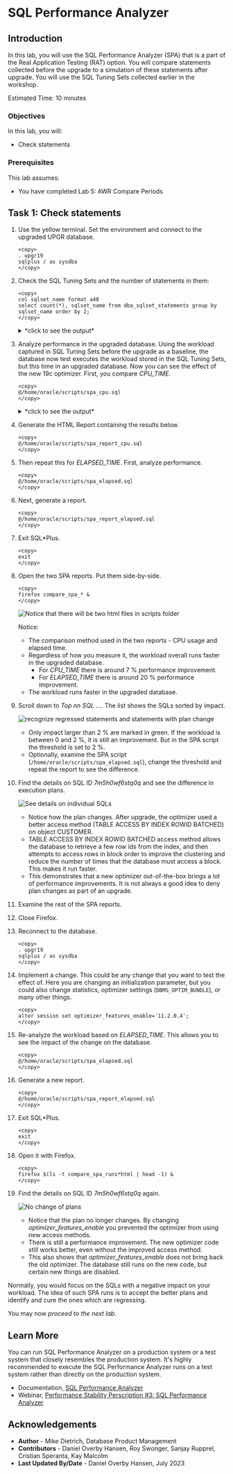 # SQL Performance Analyzer

## Introduction

In this lab, you will use the SQL Performance Analyzer (SPA) that is a part of the Real Application Testing (RAT) option. You will compare statements collected before the upgrade to a simulation of these statements after upgrade. You will use the SQL Tuning Sets collected earlier in the workshop.

Estimated Time: 10 minutes

### Objectives

In this lab, you will:
* Check statements

### Prerequisites

This lab assumes:

- You have completed Lab 5: AWR Compare Periods

## Task 1: Check statements

1. Use the yellow terminal. Set the environment and connect to the upgraded UPGR database.

    ```
    <copy>
    . upgr19
    sqlplus / as sysdba
    </copy>
    ```

2. Check the SQL Tuning Sets and the number of statements in them:

    ```
    <copy>
    col sqlset_name format a40
    select count(*), sqlset_name from dba_sqlset_statements group by sqlset_name order by 2;
    </copy>
    ```
    
    <details>
    <summary>*click to see the output*</summary>
    ``` text
    SQL> col sqlset_name format a40
    SQL> select count(*), sqlset_name from dba_sqlset_statements group by sqlset_name order by 2;

      COUNT(*) SQLSET_NAME
    ---------- ----------------------------------------
            31 STS_CaptureAWR
            38 STS_CaptureCursorCache  
    ```
    </details>

3. Analyze performance in the upgraded database. Using the workload captured in SQL Tuning Sets before the upgrade as a baseline, the database now test executes the workload stored in the SQL Tuning Sets, but this time in an upgraded database. Now you can see the effect of the new 19c optimizer. First, you compare *CPU\_TIME*.

    ```
    <copy>
    @/home/oracle/scripts/spa_cpu.sql
    </copy>
    ```

    <details>
    <summary>*click to see the output*</summary>
    ``` text
    SQL> @/home/oracle/scripts/spa_cpu.sql
    SQL Tuning Set does exist - will run SPA now ...
    SQL Performance Analyzer Task does not exist - will be created ...

    PL/SQL procedure successfully completed.    
    ```
    </details>

    The script:
    - Convert the information from `STS_CaptureAWR` into the right format.
    - Simulate the execution of all statements in `STS_CaptureAWR`.
    - Compare before/after.
    - Report on the results based on *CPU\_TIME*.

4. Generate the HTML Report containing the results below.

    ```
    <copy>
    @/home/oracle/scripts/spa_report_cpu.sql
    </copy>
    ```
5. Then repeat this for *ELAPSED\_TIME*. First, analyze performance.

    ```
    <copy>
    @/home/oracle/scripts/spa_elapsed.sql
    </copy>
    ```

5. Next, generate a report.

    ```
    <copy>
    @/home/oracle/scripts/spa_report_elapsed.sql
    </copy>
    ```    

6. Exit SQL*Plus.

    ```
    <copy>
    exit
    </copy>
    ```

7. Open the two SPA reports. Put them side-by-side.
    
    ```
    <copy>
    firefox compare_spa_* &
    </copy>
    ```
    ![Notice that there will be two html files in scripts folder](./images/06-spa-compare-two-reports.png " ")

    Notice: 
    * The comparison method used in the two reports - CPU usage and elapsed time.
    * Regardless of how you measure it, the workload overall runs faster in the upgraded database.
        - For *CPU\_TIME* there is around 7 % performance improvement.
        - For *ELAPSED\_TIME* there is around 20 % performance improvement.
    * The workload runs faster in the upgraded database.

10. Scroll down to *Top nn SQL ...*. The list shows the SQLs sorted by impact. 

    ![recognize regressed statements and statements with plan change](./images/06-spa-report-top-sql.png " ")

    * Only impact larger than 2 % are marked in green. If the workload is between 0 and 2 %, it is still an improvement. But in the SPA script the threshold is set to 2 %. 
    * Optionally, examine the SPA script (`/home/oracle/scripts/spa_elapsed.sql`), change the threshold and repeat the report to see the difference.

11. Find the details on SQL ID *7m5h0wf6stq0q* and see the difference in execution plans. 

    ![See details on individual SQLs](./images/06-spa-plan-compare.png " ")

    * Notice how the plan changes. After upgrade, the optimizer used a better access method (TABLE ACCESS BY INDEX ROWID BATCHED) on object CUSTOMER.
    * TABLE ACCESS BY INDEX ROWID BATCHED access method allows the database to retrieve a few row ids from the index, and then attempts to access rows in block order to improve the clustering and reduce the number of times that the database must access a block. This makes it run faster.
    * This demonstrates that a new optimizer out-of-the-box brings a lot of performance improvements. It is not always a good idea to deny plan changes as part of an upgrade. 
    
12. Examine the rest of the SPA reports.

13. Close Firefox.

14. Reconnect to the database.
    
    ```
    <copy>
    . upgr19
    sqlplus / as sysdba
    </copy>
    ```

15. Implement a change. This could be any change that you want to test the effect of. Here you are changing an initialization parameter, but you could also change statistics, optimizer settings (`DBMS_OPTIM_BUNDLE`), or many other things.

    ```
    <copy>
    alter session set optimizer_features_enable='11.2.0.4';
    </copy>
    ```

15. Re-analyze the workload based on *ELAPSED\_TIME*. This allows you to see the impact of the change on the database.

    ```
    <copy>
    @/home/oracle/scripts/spa_elapsed.sql
    </copy>
    ```

15. Generate a new report.

    ```
    <copy>
    @/home/oracle/scripts/spa_report_elapsed.sql
    </copy>
    ```    

16. Exit SQL*Plus.

    ```
    <copy>
    exit
    </copy>
    ```    
    
17. Open it with Firefox.

    ```
    <copy>
    firefox $(ls -t compare_spa_runs*html | head -1) & 
    </copy>
    ```

18. Find the details on SQL ID *7m5h0wf6stq0q* again.

    ![No change of plans](./images/06-spa-change-plan-compare.png " ")

    * Notice that the plan no longer changes. By changing *optimizer\_features\_enable* you prevented the optimizer from using new access methods. 
    * There is still a performance improvement. The new optimizer code still works better, even without the improved access method.
    * This also shows that *optimizer\_features\_enable* does not bring back the old optimizer. The database still runs on the new code, but certain new things are disabled.

Normally, you would focus on the SQLs with a negative impact on your workload. The idea of such SPA runs is to accept the better plans and identify and cure the ones which are regressing.

You may now *proceed to the next lab*.

## Learn More

You can run SQL Performance Analyzer on a production system or a test system that closely resembles the production system. It's highly recommended to execute the SQL Performance Analyzer runs on a test system rather than directly on the production system.

* Documentation, [SQL Performance Analyzer](https://docs.oracle.com/en/database/oracle/oracle-database/19/ratug/introduction-to-sql-performance-analyzer.html#GUID-860FC707-B281-4D81-8B43-1E3857194A72)
* Webinar, [Performance Stability Perscription #3: SQL Performance Analyzer](https://www.youtube.com/watch?v=qCt1_Fc3JRs&t=4463s)

## Acknowledgements

* **Author** - Mike Dietrich, Database Product Management
* **Contributors** - Daniel Overby Hansen, Roy Swonger, Sanjay Rupprel, Cristian Speranta, Kay Malcolm
* **Last Updated By/Date** - Daniel Overby Hansen, July 2023